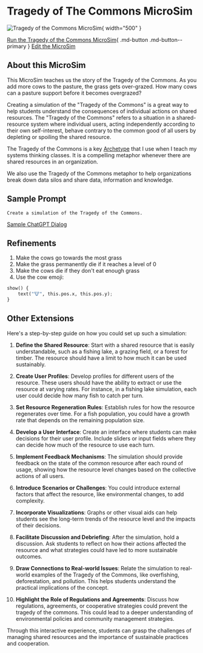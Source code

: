 # Tragedy of The Commons MicroSim

![Tragedy of the Commons MicroSim](toc.png){ width="500" }

[Run the Tragedy of the Commons MicroSim](toc.html){ .md-button .md-button--primary }
[Edit the MicroSim](https://editor.p5js.org/dmccreary/sketches/2NYEIUklI)

[](./toc-v2.html)

## About this MicroSim

This MicroSim teaches us the story of the Tragedy of
the Commons.  As you add more cows to the pasture, the
grass gets over-grazed.  How many cows can a pasture
support before it becomes overgrazed?

Creating a simulation of the "Tragedy of the Commons" is a great way to help students understand the consequences of individual actions on shared resources. The "Tragedy of the Commons" refers to a situation in a shared-resource system where individual users, acting independently according to their own self-interest, behave contrary to the common good of all users by depleting or spoiling the shared resource.

The Tragedy of the Commons is a key [Archetype](https://dmccreary.github.io/systems-thinking/archetypes/commons/) that I use when I teach my systems thinking classes.  It is a compelling metaphor whenever there are shared resources in an organization.

We also use the Tragedy of the Commons metaphor to help organizations break down data silos and share data, information and knowledge.

## Sample Prompt

```linenums="0"
Create a simulation of the Tragedy of the Commons.
```
[Sample ChatGPT Dialog](https://chat.openai.com/g/g-yLEKOCjXP-p5-js-visual-art-composer/c/d5ab1350-7196-49b3-9b38-e68bdad67dda)

## Refinements

1. Make the cows go towards the most grass
2. Make the grass permanently die if it reaches a level of 0
3. Make the cows die if they don't eat enough grass
4. Use the cow emoji:

```py
show() {
    text("🐮", this.pos.x, this.pos.y);
}
```
## Other Extensions

Here's a step-by-step guide on how you could set up such a simulation:

1.  **Define the Shared Resource**: Start with a shared resource that is easily understandable, such as a fishing lake, a grazing field, or a forest for timber. The resource should have a limit to how much it can be used sustainably.

2.  **Create User Profiles**: Develop profiles for different users of the resource. These users should have the ability to extract or use the resource at varying rates. For instance, in a fishing lake simulation, each user could decide how many fish to catch per turn.

3.  **Set Resource Regeneration Rules**: Establish rules for how the resource regenerates over time. For a fish population, you could have a growth rate that depends on the remaining population size.

4.  **Develop a User Interface**: Create an interface where students can make decisions for their user profile. Include sliders or input fields where they can decide how much of the resource to use each turn.

5.  **Implement Feedback Mechanisms**: The simulation should provide feedback on the state of the common resource after each round of usage, showing how the resource level changes based on the collective actions of all users.

6.  **Introduce Scenarios or Challenges**: You could introduce external factors that affect the resource, like environmental changes, to add complexity.

7.  **Incorporate Visualizations**: Graphs or other visual aids can help students see the long-term trends of the resource level and the impacts of their decisions.

8.  **Facilitate Discussion and Debriefing**: After the simulation, hold a discussion. Ask students to reflect on how their actions affected the resource and what strategies could have led to more sustainable outcomes.

9.  **Draw Connections to Real-world Issues**: Relate the simulation to real-world examples of the Tragedy of the Commons, like overfishing, deforestation, and pollution. This helps students understand the practical implications of the concept.

10.  **Highlight the Role of Regulations and Agreements**: Discuss how regulations, agreements, or cooperative strategies could prevent the tragedy of the commons. This could lead to a deeper understanding of environmental policies and community management strategies.

Through this interactive experience, students can grasp the challenges of managing shared resources and the importance of sustainable practices and cooperation.